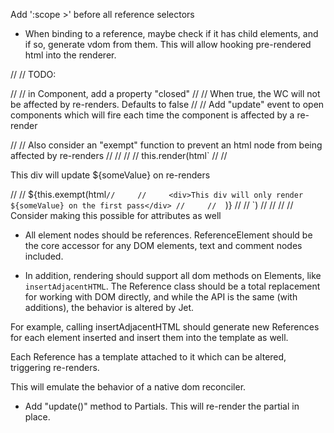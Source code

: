 Add ':scope >' before all reference selectors 





- When binding to a reference, maybe check if it has child elements, and if so, generate vdom from them. This will allow hooking pre-rendered html into the renderer.



//     // TODO:

//     // in Component, add a property "closed"
//     // When true, the WC will not be affected by re-renders. Defaults to false
//     // Add "update" event to open components which will fire each time the component is affected by a re-render

//     // Also consider an "exempt" function to prevent an html node from being affected by re-renders
//     //
//     // this.render(html`
//     //   <div>This div will update ${someValue} on re-renders</div>

//     //   ${this.exempt(html`
//     //     <div>This div will only render ${someValue} on the first pass</div>
//     //   `)}
//     // `)
//     // 
//     // Consider making this possible for attributes as well


- All element nodes should be references.   ReferenceElement should be the core accessor for any DOM elements, text and comment nodes included.

- In addition, rendering should support all dom methods on Elements, like `insertAdjacentHTML`. The Reference class should be a total replacement for working with DOM directly, and while the API is the same (with additions), the behavior is altered by Jet.

For example, calling insertAdjacentHTML should generate new References for each element inserted and insert them into the template as well.

Each Reference has a template attached to it which can be altered, triggering re-renders.

This will emulate the behavior of a native dom reconciler.



- Add "update()" method to Partials. This will re-render the partial in place.
